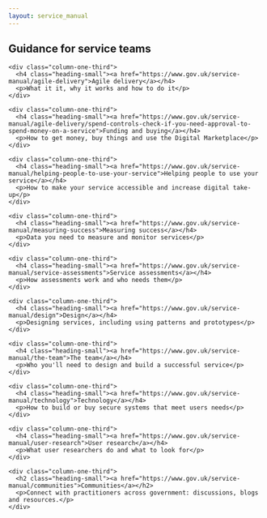```yaml
---
layout: service_manual
---
```


<main id="content" role="main">

<!-- Top: Guidance -->

<div class="grid-row" id="guidance">
  <div class="column-two-thirds">
    <h2 class="heading-medium">Guidance for service teams</h2>
  </div>
</div>

<!-- row 1 -->

<div class="grid-row">

    <div class="column-one-third">
      <h4 class="heading-small"><a href="https://www.gov.uk/service-manual/agile-delivery">Agile delivery</a></h4>
      <p>What it it, why it works and how to do it</p>
    </div>

    <div class="column-one-third">
      <h4 class="heading-small"><a href="https://www.gov.uk/service-manual/agile-delivery/spend-controls-check-if-you-need-approval-to-spend-money-on-a-service">Funding and buying</a></h4>
      <p>How to get money, buy things and use the Digital Marketplace</p>
    </div>

    <div class="column-one-third">
      <h4 class="heading-small"><a href="https://www.gov.uk/service-manual/helping-people-to-use-your-service">Helping people to use your service</a></h4>
      <p>How to make your service accessible and increase digital take-up</p>
    </div>

</div>

<!-- row 2 -->

<div class="grid-row">

    <div class="column-one-third">
      <h4 class="heading-small"><a href="https://www.gov.uk/service-manual/measuring-success">Measuring success</a></h4>
      <p>Data you need to measure and monitor services</p>
    </div>

    <div class="column-one-third">
      <h4 class="heading-small"><a href="https://www.gov.uk/service-manual/service-assessments">Service assessments</a></h4>
      <p>How assessments work and who needs them</p>
    </div>

    <div class="column-one-third">
      <h4 class="heading-small"><a href="https://www.gov.uk/service-manual/design">Design</a></h4>
      <p>Designing services, including using patterns and prototypes</p>
    </div>

</div>

<!-- row 3 -->

<div class="grid-row">

    <div class="column-one-third">
      <h4 class="heading-small"><a href="https://www.gov.uk/service-manual/the-team">The team</a></h4>
      <p>Who you'll need to design and build a successful service</p>
    </div>

    <div class="column-one-third">
      <h4 class="heading-small"><a href="https://www.gov.uk/service-manual/technology">Technology</a></h4>
      <p>How to build or buy secure systems that meet users needs</p>
    </div>

    <div class="column-one-third">
      <h4 class="heading-small"><a href="https://www.gov.uk/service-manual/user-research">User research</a></h4>
      <p>What user researchers do and what to look for</p>
    </div>

</div>

<div class="grid-row">

    <div class="column-one-third">
      <h2 class="heading-small"><a href="https://www.gov.uk/service-manual/communities">Communities</a></h2>
      <p>Connect with practitioners across government: discussions, blogs and resources.</p>
    </div>

</div>

<!-- Bottom: Guidance -->

</main>